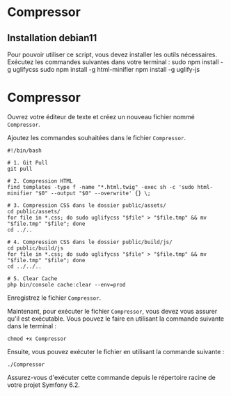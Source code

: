 # Compressor

## Installation debian11

Pour pouvoir utiliser ce script, vous devez installer les outils nécessaires. Exécutez les commandes suivantes dans votre terminal :
sudo npm install -g uglifycss
sudo npm install -g html-minifier
npm install -g uglify-js




<h1>Compressor</h1>

<p>Ouvrez votre éditeur de texte et créez un nouveau fichier nommé <code>Compressor</code>.</p>

<p>Ajoutez les commandes souhaitées dans le fichier <code>Compressor</code>.</p>


<pre><code>#!/bin/bash

# 1. Git Pull
git pull

# 2. Compression HTML
find templates -type f -name "*.html.twig" -exec sh -c 'sudo html-minifier "$0" --output "$0" --overwrite' {} \;

# 3. Compression CSS dans le dossier public/assets/
cd public/assets/
for file in *.css; do sudo uglifycss "$file" > "$file.tmp" &amp;&amp; mv "$file.tmp" "$file"; done
cd ../..

# 4. Compression CSS dans le dossier public/build/js/
cd public/build/js
for file in *.css; do sudo uglifycss "$file" > "$file.tmp" &amp;&amp; mv "$file.tmp" "$file"; done
cd ../../..

# 5. Clear Cache
php bin/console cache:clear --env=prod
</code></pre>

<p>Enregistrez le fichier <code>Compressor</code>.</p>

<p>Maintenant, pour exécuter le fichier <code>Compressor</code>, vous devez vous assurer qu'il est exécutable. Vous pouvez le faire en utilisant la commande suivante dans le terminal :</p>

<pre><code>chmod +x Compressor</code></pre>

<p>Ensuite, vous pouvez exécuter le fichier en utilisant la commande suivante :</p>

<pre><code>./Compressor</code></pre>

<p>Assurez-vous d'exécuter cette commande depuis le répertoire racine de votre projet Symfony 6.2.</p>

